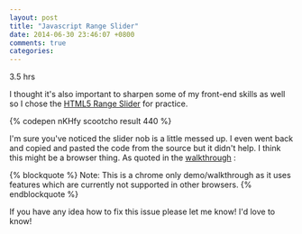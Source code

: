 ```yaml
---
layout: post
title: "Javascript Range Slider"
date: 2014-06-30 23:46:07 +0800
comments: true
categories: 
---
```

3.5 hrs

I thought it's also important to sharpen some of my front-end skills as well so I chose the <a href="http://thecodeplayer.com/walkthrough/spicing-up-the-html5-range-slider-input?utm_source=TheCodePlayer&utm_campaign=5b4d9871a4-Direct_Messages10_1_2013&utm_medium=email&utm_term=0_9d9ac48e00-5b4d9871a4-89594157" target="_blank">HTML5 Range Slider</a> for practice.


{% codepen nKHfy scootcho result 440 %}

I'm sure you've noticed the slider nob is a little messed up. I even went back and copied and pasted the code from the source but it didn't help. I think this might be a browser thing. As quoted in the <a href="http://thecodeplayer.com/walkthrough/spicing-up-the-html5-range-slider-input?utm_source=TheCodePlayer&utm_campaign=5b4d9871a4-Direct_Messages10_1_2013&utm_medium=email&utm_term=0_9d9ac48e00-5b4d9871a4-89594157" target="_blank">walkthrough</a> :

{% blockquote %}
Note: This is a chrome only demo/walkthrough as it uses features which are currently not supported in other browsers.
{% endblockquote %}

<!--more-->

If you have any idea how to fix this issue please let me know! I'd love to know!